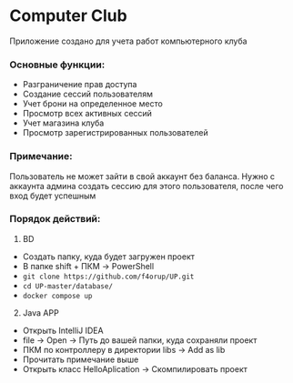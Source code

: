 # Computer Club
Приложение создано для учета работ компьютерного клуба

### Основные функции:
- Разграничение прав доступа
- Создание сессий пользователям
- Учет брони на определенное место
- Просмотр всех активных сессий
- Учет магазина клуба
- Просмотр зарегистрированных пользователей

### Примечание:
Пользователь не может зайти в свой аккаунт без баланса. Нужно с аккаунта админа создать сессию для этого пользователя, после чего вход будет успешным

### Порядок действий:
1) BD
- Создать папку, куда будет загружен проект
- В папке shift + ПКМ -> PowerShell
- ```git clone https://github.com/f4orup/UP.git```
- ```cd UP-master/database/```
- ```docker compose up```
2) Java APP
- Открыть IntelliJ IDEA
- file -> Open -> Путь до вашей папки, куда сохраняли проект
- ПКМ по контроллеру в директории libs -> Add as lib
- Прочитать примечание выше
- Открыть класс HelloAplication -> Скомпилировать проект

  